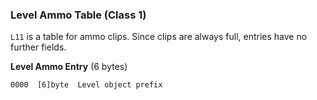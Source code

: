 ### Level Ammo Table (Class 1)

```L11``` is a table for ammo clips. Since clips are always full, entries have no further fields.

**Level Ammo Entry** (6 bytes)

    0000  [6]byte  Level object prefix

